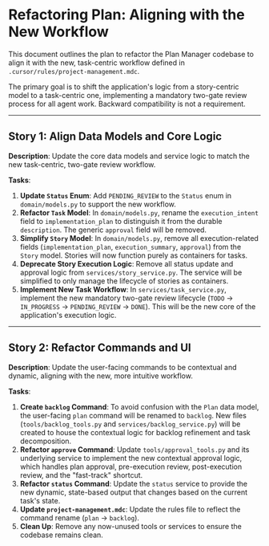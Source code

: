 # Refactoring Plan: Aligning with the New Workflow

This document outlines the plan to refactor the Plan Manager codebase to align it with the new, task-centric workflow defined in `.cursor/rules/project-management.mdc`.

The primary goal is to shift the application's logic from a story-centric model to a task-centric one, implementing a mandatory two-gate review process for all agent work. Backward compatibility is not a requirement.

---

## **Story 1: Align Data Models and Core Logic**

**Description**: Update the core data models and service logic to match the new task-centric, two-gate review workflow.

**Tasks**:

1.  **Update `Status` Enum**: Add `PENDING_REVIEW` to the `Status` enum in `domain/models.py` to support the new workflow.
2.  **Refactor `Task` Model**: In `domain/models.py`, rename the `execution_intent` field to `implementation_plan` to distinguish it from the durable `description`. The generic `approval` field will be removed.
3.  **Simplify `Story` Model**: In `domain/models.py`, remove all execution-related fields (`implementation_plan`, `execution_summary`, `approval`) from the `Story` model. Stories will now function purely as containers for tasks.
4.  **Deprecate Story Execution Logic**: Remove all status update and approval logic from `services/story_service.py`. The service will be simplified to only manage the lifecycle of stories as containers.
5.  **Implement New Task Workflow**: In `services/task_service.py`, implement the new mandatory two-gate review lifecycle (`TODO` → `IN_PROGRESS` → `PENDING_REVIEW` → `DONE`). This will be the new core of the application's execution logic.

---

## **Story 2: Refactor Commands and UI**

**Description**: Update the user-facing commands to be contextual and dynamic, aligning with the new, more intuitive workflow.

**Tasks**:

1.  **Create `backlog` Command**: To avoid confusion with the `Plan` data model, the user-facing `plan` command will be renamed to `backlog`. New files (`tools/backlog_tools.py` and `services/backlog_service.py`) will be created to house the contextual logic for backlog refinement and task decomposition.
2.  **Refactor `approve` Command**: Update `tools/approval_tools.py` and its underlying service to implement the new contextual approval logic, which handles plan approval, pre-execution review, post-execution review, and the "fast-track" shortcut.
3.  **Refactor `status` Command**: Update the `status` service to provide the new dynamic, state-based output that changes based on the current task's state.
4.  **Update `project-management.mdc`**: Update the rules file to reflect the command rename (`plan` -> `backlog`).
5.  **Clean Up**: Remove any now-unused tools or services to ensure the codebase remains clean.
